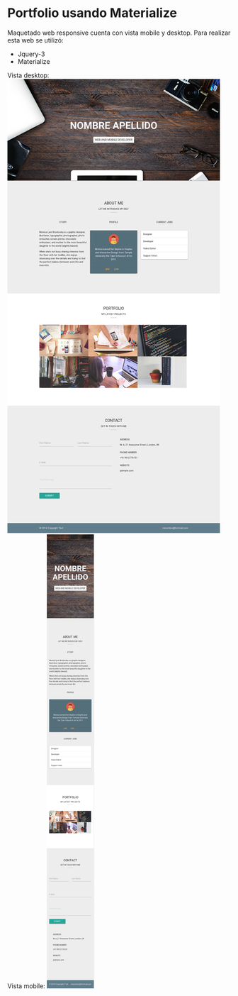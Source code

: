 # Portfolio usando Materialize

Maquetado web responsive cuenta con vista mobile y desktop.
Para realizar esta web se utilizó:
  * Jquery-3
  * Materialize


  Vista desktop:
 ![alt text](https://github.com/CindyMendoza/Portafolio-Materialize/blob/master/assets/img/desktop.png)
 Vista mobile:
 ![alt text](https://github.com/CindyMendoza/Portafolio-Materialize/blob/master/assets/img/mobile.png)

